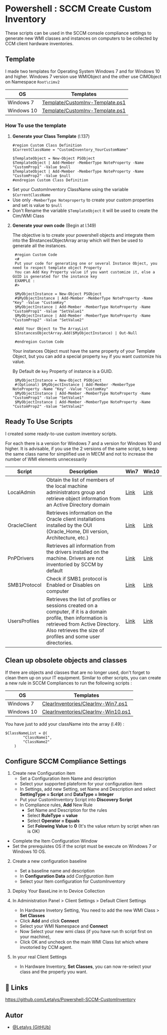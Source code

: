 

# Powershell : SCCM Create Custom Inventory

These scripts can be used in the SCCM console compliance settings to generate new WMI classes and instances on computers to be collected by CCM client hardware inventories.

## Template 

I made two templates for Operating System Windows 7 and for Windows 10 and higher.
Windows 7 version use WMIObject and the other use CIMObject on Namespace `Root\cimv2`

|OS | Templates   |
|-----------|-----------|
|Windows 7 | [Template/CustomInv-Template.ps1](./Template/CustomInv-Template-Win10.ps1) |
|Windows 10 | [Template/CustomInv-Template.ps1](./Template/CustomInv-Template-Win7.ps1) |

### How To use the template

1. **Generate your Class Template** (l.137)
    
    ```
    #region Custom Class Definition
    $CurrentClassName = "CustomInventory_YourCustomName"

    $TemplateObject = New-Object PSObject
    $TemplateObject | Add-Member -MemberType NoteProperty -Name "CustomProp1" -Value $null
    $TemplateObject | Add-Member -MemberType NoteProperty -Name "CustomProp2" -Value $null
    #endregion Custom Class Definition
    ```

- Set your CustomInventory ClassName using the variable `$CurrentClassName`
- Use only `-MemberType Noteproperty` to create your custom properties and set is value to `$null`
- Don't Rename the variable `$TemplateObject` it will be used to create the Cim/WMI Class


2. **Generate your own code** (Begin at l.149)

   The objective is to create your powershell objects and integrate them into the $InstancesObjectArray array which will then be used to generate all the instances.
   ```
    #region Custom Code
    <#
    Put your code for generating one or several Instance Object, you need to respect template object Property
    You can Add Key Property value if you want customize it, else a GUID is generated for the instance key
    EXAMPLE :  
    #>

    $MyObjectInstance = New-Object PSObject
    #$MyObjectInstance | Add-Member -MemberType NoteProperty -Name "Key" -Value "CustomKey"
    $MyObjectInstance | Add-Member -MemberType NoteProperty -Name "CustomProp1" -Value "SetValue1"
    $MyObjectInstance | Add-Member -MemberType NoteProperty -Name "CustomProp2" -Value "SetValue2"
    
    #Add Your Object to The ArrayList
    $InstancesObjectArray.Add($MyObjectInstance) | Out-Null

    #endregion Custom Code
   ```

   Your instances Object must have the same property of your Template Object, but you can add a special property `key` if you want customize his value. 
   
   By Default de `key` Property of instance is a GUID.

   ```
    $MyObjectInstance = New-Object PSObject
    #(Optional) $MyObjectInstance | Add-Member -MemberType NoteProperty -Name "Key" -Value "CustomKey"
    $MyObjectInstance | Add-Member -MemberType NoteProperty -Name "CustomProp1" -Value "SetValue1"
    $MyObjectInstance | Add-Member -MemberType NoteProperty -Name "CustomProp2" -Value "SetValue2"
   ```

## Ready To Use Scripts

I created some ready-to-use custom inventory scripts.

For each there is a version for Windows 7 and a version for Windows 10 and higher.
It is advisable, if you use the 2 versions of the same script, to keep the same class name for simplified use in MECM and not to increase the number of WMI elements unnecessarily

|Script|Description|Win7|Win10|
|-|-|-|-|
|LocalAdmin| Obtain the list of members of the local machine administrators group and retrieve object information from an Active Directory domain  |[Link](./CustomInventories/CustomInv-LocalAdmin-Win7.ps1)|[Link](./CustomInventories/CustomInv-LocalAdmin-Win10.ps1)
|OracleClient| Retrieves information on the Oracle client installations installed by the OUI (Oracle_Home, Dll version, Architecture, etc.) |[Link](./CustomInventories/CustomInv-OracleClient-Win7.ps1)|[Link](./CustomInventories/CustomInv-OracleClient-Win10.ps1)
|PnPDrivers| Retrieves all information from the drivers installed on the machine. Drivers are not inventoried by SCCM by default |[Link](./CustomInventories/CustomInv-PnPDrivers-Win7.ps1)|[Link](./CustomInventories/CustomInv-PnPDrivers-Win10.ps1)
|SMB1Protocol| Check if SMB1 protocol is Enabled or Disables on computer |[Link](./CustomInventories/CustomInv-SMB1Protocol-Win7.ps1)|[Link](./CustomInventories/CustomInv-SMB1Protocol-Win10.ps1)
|UsersProfiles| Retrieves the list of profiles or sessions created on a computer, if it is a domain profile, then information is retrieved from Active Directory. Also retrieves the size of profiles and some user directories. |[Link](./CustomInventories/CustomInv-UsersProfiles-Win7.ps1)|[Link](./CustomInventories/CustomInv-UsersProfiles-Win10.ps1)

## Clean up obsolete objects and classes
If there are objects and classes that are no longer used, don't forget to clean them up on your IT equipment.
Similar to other scripts, you can create a new rule in SCCM Compliances to run the following scripts :

|OS | Templates   |
|-----------|-----------|
|Windows 7 | [ClearInventories/ClearInv-Win7.ps1](./ClearInventories/ClearInv-Win7.ps1) |
|Windows 10 | [ClearInventories/ClearInv-Win10.ps1](./ClearInventories/ClearInv-Win10.ps1) |

You have just to add your className into the array (l.49) :
```
$ClassNameList = @(
        "ClassName1",
        "ClassName2"
    )
```


## Configure SCCM Compliance Settings

1. Create new Configuration item
    - Set a Configuration item Name and description
    - Select your supported plateform for your configuration item
    - In Settings, add new Setting, set Name and Description and select **SettingType = Script** and **DataType = Integer**
    - Put your CustomInventory Script into **Discovery Script**
    - In Compliance rules, **Add** New Rule
        - Set Name and Description for the rules
        - Select **RuleType = value**
        - Select **Operator = Equals**
        - Set **Folowing Value** to **0** (It's the value return by script when ran is OK)
- Complete the Item Configuration Window
- Set the prerequistes OS if the script must be execute on Windows 7 or Windows 10 OS.

2. Create a new configuration baseline
    - Set a baseline name and description
    - In **Configuration Data** add *Configuration Item*
    - Select your Item configuration for CustomInventory

3. Deploy Your BaseLine in to Device Collection

4. In Administration Panel > Client Settings > Default Client Settings
    - In Hardware Invetory Setting, You need to add the new WMI Class > **Set Classes**
    - Click **Add** and click **Connect**
    - Select your WMI Namespace and **Connect**
    - Now Select your new wmi class (if you have run th script first on your machine),
    - Click OK and uncheck on the main WMI Class list which where invotoried by CCM agent.

5. In your real Client Settings
    - In Hardware Inventory, **Set Classes**, you can now re-select your class and the property you want.


## 🔗 Links
https://github.com/Letalys/Powershell-SCCM-CustomInventory


## Autor
- [@Letalys (GitHUb)](https://www.github.com/Letalys)
